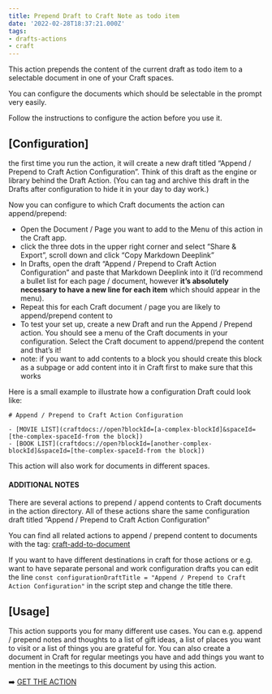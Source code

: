 ```yaml
---
title: Prepend Draft to Craft Note as todo item
date: '2022-02-28T18:37:21.000Z'
tags:
- drafts-actions
- craft
---
```

This action prepends the content of the current draft as todo item to a selectable document in one of your Craft spaces.

You can configure the documents which should be selectable in the prompt very easily.

Follow the instructions to configure the action before you use it.

## \[Configuration\]

the first time you run the action, it will create a new draft titled “Append / Prepend to Craft Action Configuration”. Think of this draft as the engine or library behind the Draft Action. (You can tag and archive this draft in the Drafts after configuration to hide it in your day to day work.)

Now you can configure to which Craft documents the action can append/prepend:

- Open the Document / Page you want to add to the Menu of this action in the Craft app.
- click the three dots in the upper right corner and select “Share & Export”, scroll down and click “Copy Markdown Deeplink”
- In Drafts, open the draft “Append / Prepend to Craft Action Configuration” and paste that Markdown Deeplink into it (I’d recommend a bullet list for each page / document, however **it’s absolutely necessary to have a new line for each item** which should appear in the menu).
- Repeat this for each Craft document / page you are likely to append/prepend content to
- To test your set up, create a new Draft and run the Append / Prepend action. You should see a menu of the Craft documents in your configuration. Select the Craft document to append/prepend the content and that’s it!
- note: if you want to add contents to a block you should create this block as a subpage or add content into it in Craft first to make sure that this works

Here is a small example to illustrate how a configuration Draft could look like:

```
# Append / Prepend to Craft Action Configuration

- [MOVIE LIST](craftdocs://open?blockId=[a-complex-blockId]&spaceId=[the-complex-spaceId-from the block])
- [BOOK LIST](craftdocs://open?blockId=[another-complex-blockId]&spaceId=[the-complex-spaceId-from the block])
```

This action will also work for documents in different spaces.

#### ADDITIONAL NOTES

There are several actions to prepend / append contents to Craft documents in the action directory. All of these actions share the same configuration draft titled “Append / Prepend to Craft Action Configuration”

You can find all related actions to append / prepend content to documents with the tag: [craft-add-to-document](https://flohgro.com/tag/craft-add-to-document/)

If you want to have different destinations in craft for those actions or e.g. want to have separate personal and work configuration drafts you can edit the line `const configurationDraftTitle = "Append / Prepend to Craft Action Configuration"` in the script step and change the title there.

## \[Usage\]

This action supports you for many different use cases. You can e.g. append / prepend notes and thoughts to a list of gift ideas, a list of places you want to visit or a list of things you are grateful for. You can also create a document in Craft for regular meetings you have and add things you want to mention in the meetings to this document by using this action.

➡️ [GET THE ACTION](https://directory.getdrafts.com/a/1vG)